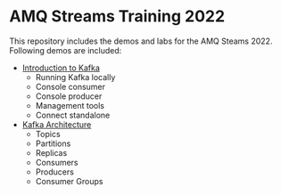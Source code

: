 # AMQ Streams Training 2022

This repository includes the demos and labs for the AMQ Steams 2022.
Following demos are included:

* [Introduction to Kafka](./kafka-introduction)
    * Running Kafka locally
    * Console consumer
    * Console producer
    * Management tools
    * Connect standalone
* [Kafka Architecture](./kafka-architecture)
    * Topics
    * Partitions
    * Replicas
    * Consumers
    * Producers
    * Consumer Groups
